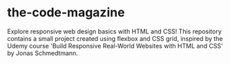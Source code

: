 # the-code-magazine
Explore responsive web design basics with HTML and CSS! This repository contains a small project created using flexbox and CSS grid, inspired by the Udemy course 'Build Responsive Real-World Websites with HTML and CSS' by Jonas Schmedtmann.
